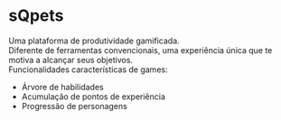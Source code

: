# sQpets
Uma plataforma de produtividade gamificada. <br>
Diferente de ferramentas convencionais, uma experiência única que te motiva a alcançar seus objetivos. <br>
Funcionalidades características de games: <br>
- Árvore de habilidades <br>
- Acumulação de pontos de experiência <br>
- Progressão de personagens <br>


